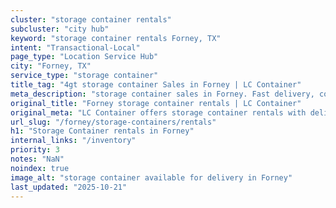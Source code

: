 ```yaml
---
cluster: "storage container rentals"
subcluster: "city hub"
keyword: "storage container rentals Forney, TX"
intent: "Transactional-Local"
page_type: "Location Service Hub"
city: "Forney, TX"
service_type: "storage container"
title_tag: "4gt storage container Sales in Forney | LC Container"
meta_description: "storage container sales in Forney. Fast delivery, competitive pricing. Serving storage containers area. Quote ID: 1MD. Call (214) 524-4168 for your free quote today."
original_title: "Forney storage container rentals | LC Container"
original_meta: "LC Container offers storage container rentals with delivery in Forney, TX. Local. Fast quotes. Since 2003."
url_slug: "/forney/storage-containers/rentals"
h1: "Storage Container rentals in Forney"
internal_links: "/inventory"
priority: 3
notes: "NaN"
noindex: true
image_alt: "storage container available for delivery in Forney"
last_updated: "2025-10-21"
---
```


<!-- TODO: Add unique city/inventory copy, images, and internal links here. -->
